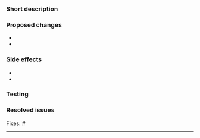### Short description

<!-- Describe this PR in one or two sentences. -->

### Proposed changes

<!-- Describe this PR in more detail. -->

-
-

### Side effects

<!-- List all related components that have not been explicitly changed but may be affected by this PR -->

-
-

### Testing

<!-- List all things that should be tested while reviewing this PR. -->

### Resolved issues

<!-- List all issues which should be closed when this PR is merged. -->

Fixes: #

---

<!--
DOR:
- [Release notes](https://github.com/digitalfabrik/integreat-app/blob/main/docs/contributing.md#release-notes) have been added for user visible changes
- Linting: `yarn lint`
- Typescript: `yarn ts:check`
- Prettier: `yarn prettier`
- Unit tests: `yarn test`
- -->
